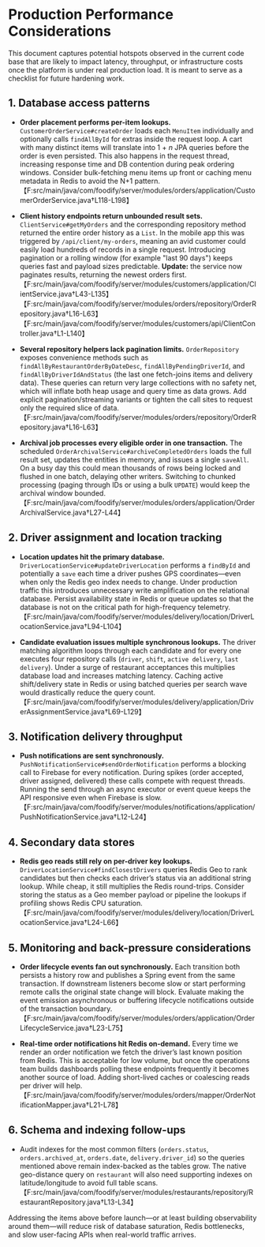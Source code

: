 # Production Performance Considerations

This document captures potential hotspots observed in the current code base that are likely to
impact latency, throughput, or infrastructure costs once the platform is under real production load.
It is meant to serve as a checklist for future hardening work.

## 1. Database access patterns

- **Order placement performs per-item lookups.** `CustomerOrderService#createOrder` loads each
  `MenuItem` individually and optionally calls `findAllById` for extras inside the request loop.
  A cart with many distinct items will translate into 1 + _n_ JPA queries before the order is even
  persisted. This also happens in the request thread, increasing response time and DB contention
  during peak ordering windows. Consider bulk-fetching menu items up front or caching menu metadata
  in Redis to avoid the N+1 pattern.【F:src/main/java/com/foodify/server/modules/orders/application/CustomerOrderService.java†L118-L198】

- **Client history endpoints return unbounded result sets.** `ClientService#getMyOrders` and the
  corresponding repository method returned the entire order history as a `List`. In the mobile app this
  was triggered by `/api/client/my-orders`, meaning an avid customer could easily load hundreds of
  records in a single request. Introducing pagination or a rolling window (for example "last 90 days")
  keeps queries fast and payload sizes predictable. **Update:** the service now paginates results,
  returning the newest orders first.【F:src/main/java/com/foodify/server/modules/customers/application/ClientService.java†L43-L135】【F:src/main/java/com/foodify/server/modules/orders/repository/OrderRepository.java†L16-L63】【F:src/main/java/com/foodify/server/modules/customers/api/ClientController.java†L1-L140】

- **Several repository helpers lack pagination limits.** `OrderRepository` exposes convenience
  methods such as `findAllByRestaurantOrderByDateDesc`, `findAllByPendingDriverId`, and
  `findAllByDriverIdAndStatus` (the last one fetch-joins items and delivery data). These queries can
  return very large collections with no safety net, which will inflate both heap usage and query time
  as data grows. Add explicit pagination/streaming variants or tighten the call sites to request only
  the required slice of data.【F:src/main/java/com/foodify/server/modules/orders/repository/OrderRepository.java†L16-L63】

- **Archival job processes every eligible order in one transaction.** The scheduled
  `OrderArchivalService#archiveCompletedOrders` loads the full result set, updates the entities in
  memory, and issues a single `saveAll`. On a busy day this could mean thousands of rows being locked
  and flushed in one batch, delaying other writers. Switching to chunked processing (paging through
  IDs or using a bulk `UPDATE`) would keep the archival window bounded.【F:src/main/java/com/foodify/server/modules/orders/application/OrderArchivalService.java†L27-L44】

## 2. Driver assignment and location tracking

- **Location updates hit the primary database.** `DriverLocationService#updateDriverLocation`
  performs a `findById` and potentially a `save` each time a driver pushes GPS coordinates—even when
  only the Redis geo index needs to change. Under production traffic this introduces unnecessary
  write amplification on the relational database. Persist availability state in Redis or queue
  updates so that the database is not on the critical path for high-frequency telemetry.【F:src/main/java/com/foodify/server/modules/delivery/location/DriverLocationService.java†L94-L104】

- **Candidate evaluation issues multiple synchronous lookups.** The driver matching algorithm loops
  through each candidate and for every one executes four repository calls (`driver`, `shift`,
  `active delivery`, `last delivery`). Under a surge of restaurant acceptances this multiplies
  database load and increases matching latency. Caching active shift/delivery state in Redis or using
  batched queries per search wave would drastically reduce the query count.【F:src/main/java/com/foodify/server/modules/delivery/application/DriverAssignmentService.java†L69-L129】

## 3. Notification delivery throughput

- **Push notifications are sent synchronously.** `PushNotificationService#sendOrderNotification`
  performs a blocking call to Firebase for every notification. During spikes (order accepted, driver
  assigned, delivered) these calls compete with request threads. Running the send through an async
  executor or event queue keeps the API responsive even when Firebase is slow.【F:src/main/java/com/foodify/server/modules/notifications/application/PushNotificationService.java†L12-L24】

## 4. Secondary data stores

- **Redis geo reads still rely on per-driver key lookups.** `DriverLocationService#findClosestDrivers`
  queries Redis Geo to rank candidates but then checks each driver’s status via an additional string
  lookup. While cheap, it still multiplies the Redis round-trips. Consider storing the status as a
  Geo member payload or pipeline the lookups if profiling shows Redis CPU saturation.【F:src/main/java/com/foodify/server/modules/delivery/location/DriverLocationService.java†L24-L66】

## 5. Monitoring and back-pressure considerations

- **Order lifecycle events fan out synchronously.** Each transition both persists a history row and
  publishes a Spring event from the same transaction. If downstream listeners become slow or start
  performing remote calls the original state change will block. Evaluate making the event emission
  asynchronous or buffering lifecycle notifications outside of the transaction boundary.【F:src/main/java/com/foodify/server/modules/orders/application/OrderLifecycleService.java†L23-L75】

- **Real-time order notifications hit Redis on-demand.** Every time we render an order notification we
  fetch the driver’s last known position from Redis. This is acceptable for low volume, but once the
  operations team builds dashboards polling these endpoints frequently it becomes another source of
  load. Adding short-lived caches or coalescing reads per driver will help.【F:src/main/java/com/foodify/server/modules/orders/mapper/OrderNotificationMapper.java†L21-L78】

## 6. Schema and indexing follow-ups

- Audit indexes for the most common filters (`orders.status`, `orders.archived_at`, `orders.date`,
  `delivery.driver_id`) so the queries mentioned above remain index-backed as the tables grow. The
  native geo-distance query on `restaurant` will also need supporting indexes on latitude/longitude
  to avoid full table scans.【F:src/main/java/com/foodify/server/modules/restaurants/repository/RestaurantRepository.java†L13-L34】

Addressing the items above before launch—or at least building observability around them—will reduce
risk of database saturation, Redis bottlenecks, and slow user-facing APIs when real-world traffic
arrives.
